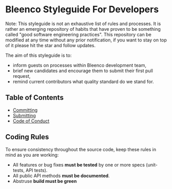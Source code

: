 # Bleenco Styleguide For Developers

Note: This styleguide is not an exhaustive list of rules and processes. It is rather an emerging repository of habits that have proven to be something called "good software engineering practices". This repository can be modified at any time without any prior notification, if you want to stay on top of it please hit the star and follow updates.

The aim of this styleguide is to:
* inform guests on processes within Bleenco development team,
* brief new candidates and encourage them to submit their first pull request,
* remind current contributors what quality standard do we stand for.

## Table of Contents

- [Committing](COMMITTING.md)
- [Submitting](SUBMITTING.md)
- [Code of Conduct](https://github.com/bleenco/code-of-conduct/blob/master/CODE_OF_CONDUCT.md)

## <a name="rules"></a> Coding Rules
To ensure consistency throughout the source code, keep these rules in mind as you are working:

* All features or bug fixes **must be tested** by one or more specs (unit-tests, API tests).
* All public API methods **must be documented**.
* Abstruse **build must be green**
